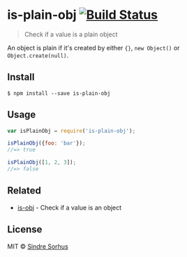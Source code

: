 # is-plain-obj [![Build Status](https://travis-ci.org/sindresorhus/is-plain-obj.svg?branch=master)](https://travis-ci.org/sindresorhus/is-plain-obj)

> Check if a value is a plain object

An object is plain if it's created by either `{}`, `new Object()` or `Object.create(null)`.

## Install

```
$ npm install --save is-plain-obj
```

## Usage

```js
var isPlainObj = require('is-plain-obj');

isPlainObj({foo: 'bar'});
//=> true

isPlainObj([1, 2, 3]);
//=> false
```

## Related

- [is-obj](https://github.com/sindresorhus/is-obj) - Check if a value is an object

## License

MIT © [Sindre Sorhus](http://sindresorhus.com)
